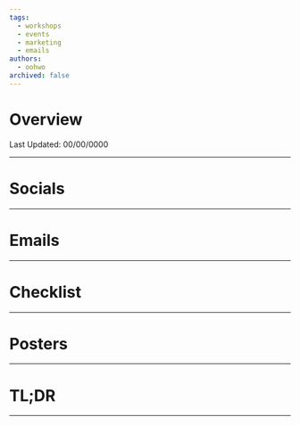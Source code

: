 ```yaml
---
tags:
  - workshops
  - events
  - marketing
  - emails
authors:
  - oohwo
archived: false
---
```

# Overview
Last Updated: 00/00/0000

-----
# Socials
-----
# Emails
-----
# Checklist
-----
# Posters
-----
# TL;DR
-----
